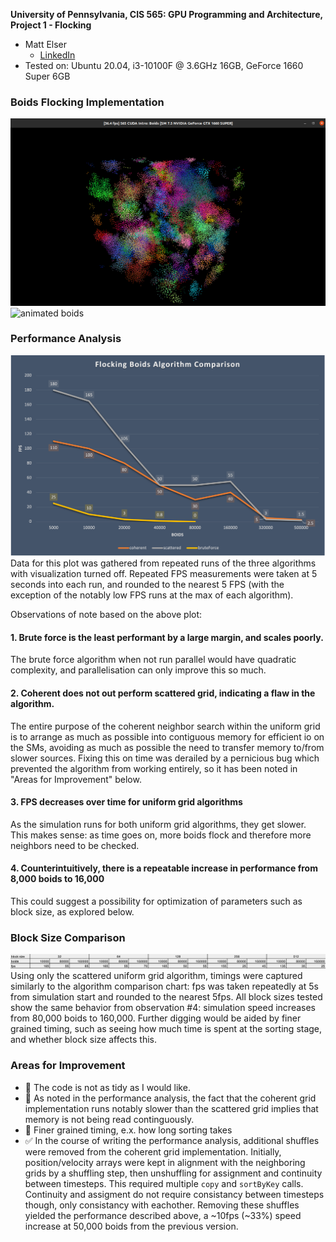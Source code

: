 **University of Pennsylvania, CIS 565: GPU Programming and Architecture,
Project 1 - Flocking**

* Matt Elser
  * [LinkedIn](https://www.linkedin.com/in/matt-elser-97b8151ba/)
* Tested on: Ubuntu 20.04, i3-10100F @ 3.6GHz 16GB, GeForce 1660 Super 6GB

### Boids Flocking Implementation

<img src="./images/boidsStill.png" alt="boidsStill" width="720"/>

<img src="images/boidsAnim.gif" alt="animated boids" width="720"/>

### Performance Analysis

<img src="./images/comparisonPlot.png" alt="comparison plot" width="720"/>
Data for this plot was gathered from repeated runs of the three algorithms with visualization turned off.
Repeated FPS measurements were taken at 5 seconds into each run, and rounded to the nearest 5 FPS (with 
the exception of the notably low FPS runs at the max of each algorithm).

Observations of note based on the above plot:
#### 1. Brute force is the least performant by a large margin, and scales poorly.
   The brute force algorithm when not run parallel would have quadratic complexity, and parallelisation
   can only improve this so much.
#### 2. Coherent does not out perform scattered grid, indicating a flaw in the algorithm. 
   The entire purpose of the coherent neighbor search within the uniform grid is to arrange as much 
as possible into contiguous memory for efficient io on the SMs, avoiding as much as possible the need 
to transfer memory to/from slower sources. Fixing this on time was derailed by a pernicious bug which 
prevented the algorithm from working entirely, so it has been noted in "Areas for Improvement" below.
#### 3. FPS decreases over time for uniform grid algorithms
   As the simulation runs for both uniform grid algorithms, they get slower. This makes sense: as time 
   goes on, more boids flock and therefore more neighbors need to be checked. 
#### 4. Counterintuitively, there is a repeatable increase in performance from 8,000 boids to 16,000
   This could suggest a possibility for optimization of parameters such as block size, as explored below.

### Block Size Comparison
![crude blocksize comparison table](images/blockSizeTable.png)
Using only the scattered uniform grid algorithm, timings were captured similarly to the algorithm 
comparison chart: fps was taken repeatedly at 5s from simulation start and rounded to the nearest 5fps. 
All block sizes tested show the same behavior from observation #4: simulation speed increases from 
80,000 boids to 160,000. Further digging would be aided by finer grained timing, such as seeing how 
much time is spent at the sorting stage, and whether block size affects this. 

### Areas for Improvement
- 🔲 The code is not as tidy as I would like. 
- 🔲 As noted in the performance analysis, the fact that the coherent grid implementation 
runs notably slower than the scattered grid implies that memory is not being read continguously.
- 🔲 Finer grained timing, e.x. how long sorting takes 
- ✅ In the course of writing the performance analysis, additional shuffles were removed from the 
coherent grid implementation. Initially, position/velocity arrays were kept in alignment with the 
neighboring grids by a shuffling step, then unshuffling for assignment and continuity between 
timesteps. This required multiple `copy` and `sortByKey` calls. Continuity and assigment do not 
require consistancy between timesteps though, only consistancy with eachother. Removing these 
shuffles yielded the performance described above, a ~10fps (~33%) speed increase at 50,000 boids 
from the previous version.